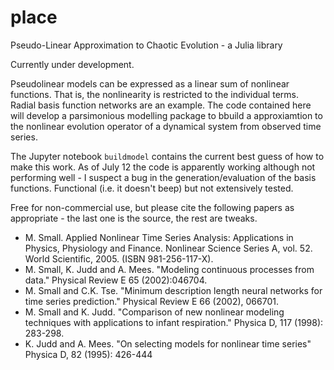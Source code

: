 # place

Pseudo-Linear Approximation to Chaotic Evolution - a Julia library

Currently under development. 

Pseudolinear models can be expressed as a linear sum of nonlinear functions. That is, the nonlinearity is restricted to the individual terms. Radial basis function networks are an example. The code contained here will develop a parsimonious modelling package to bbuild a approxiamtion to the nonlinear evolution operator of a dynamical system from observed time series. 

The Jupyter notebook `buildmodel` contains the current best guess of how to make this work. As of July 12 the code is apparently working although not performing well - I suspect a bug in the generation/evaluation of the basis functions. Functional (i.e. it doesn't beep) but not extensively tested.

Free for non-commercial use, but please cite the following papers as appropriate - the last one is the source, the rest are tweaks.
- M. Small. Applied Nonlinear Time Series Analysis: Applications in Physics, Physiology and Finance. Nonlinear Science Series A, vol. 52. World Scientific, 2005. (ISBN 981-256-117-X).
- M. Small, K. Judd and A. Mees. "Modeling continuous processes from data." Physical Review E 65 (2002):046704.
- M. Small and C.K. Tse. "Minimum description length neural networks for time series prediction." Physical Review E 66 (2002), 066701.
- M. Small and K. Judd. "Comparison of new nonlinear modeling techniques with applications to infant respiration." Physica D, 117 (1998): 283-298.
- K. Judd and A. Mees. "On selecting models for nonlinear time series" Physica D, 82 (1995): 426-444
